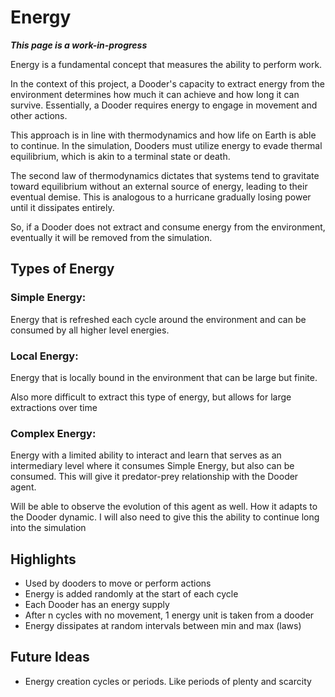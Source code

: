 # Energy

***This page is a work-in-progress***

Energy is a fundamental concept that measures the ability to perform work. 

In the context of this project, a Dooder's capacity to extract energy from the environment determines how much it can achieve and how long it can survive. Essentially, a Dooder requires energy to engage in movement and other actions.

This approach is in line with thermodynamics and how life on Earth is able to continue. In the simulation, Dooders must utilize energy to evade thermal equilibrium, which is akin to a terminal state or death. 

The second law of thermodynamics dictates that systems tend to gravitate toward equilibrium without an external source of energy, leading to their eventual demise. This is analogous to a hurricane gradually losing power until it dissipates entirely.

So, if a Dooder does not extract and consume energy from the environment, eventually it will be removed from the simulation.

## Types of Energy

### Simple Energy: 
Energy that is refreshed each cycle around the environment and can be consumed by all higher level energies.

### Local Energy: 
Energy that is locally bound in the environment that can be large but finite.

Also more difficult to extract this type of energy, but allows for large extractions over time

### Complex Energy: 
Energy with a limited ability to interact and learn that serves as an intermediary level where it consumes Simple Energy, but also can be consumed. This will give it predator-prey relationship with the Dooder agent.

Will be able to observe the evolution of this agent as well.
How it adapts to the Dooder dynamic.
I will also need to give this the ability to continue long into the simulation

## Highlights

* Used by dooders to move or perform actions
* Energy is added randomly at the start of each cycle
* Each Dooder has an energy supply
* After n cycles with no movement, 1 energy unit is taken from a dooder
* Energy dissipates at random intervals between min and max (laws)

## Future Ideas

* Energy creation cycles or periods. Like periods of plenty and scarcity
